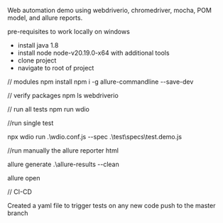 Web automation demo using webdriverio, chromedriver, mocha, POM model, and allure reports.

pre-requisites to work locally on windows
- install java 1.8
- install node node-v20.19.0-x64 with additional tools
- clone project
- navigate to root of project

// modules
npm install
npm i -g allure-commandline --save-dev

// verify packages
npm ls webdriverio

// run all tests
npm run wdio

//run single test

npx wdio run .\wdio.conf.js --spec .\test\specs\test.demo.js

//run manually the allure reporter html

allure generate .\allure-results --clean

allure open

// CI-CD

Created a yaml file to trigger tests on any new code push to the master branch